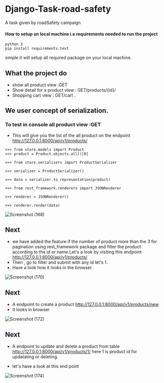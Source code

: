 # Django-Task-road-safety
A task given by roadSafety campaign

#### How to setup on local machine i.e requirements needed to run the project
```
python 3
pip install requirements.text
```
simple it will setup all required package on your local machine.

## What the project do
* show all product view :GET
* Show detail for a product view : GET/products/{id}/
* Shopping cart view : GET/cart .

## We user concept of serialization.

### To test in console all product view :GET 
* This will give you the list of the all product on the endpoint   http://127.0.0.1:8000/api/v1/products/ 
```
>>> from store.models import Product
>>> product = Product.objects.all()[0]

>>> from store.serializers import ProductSerializer

>>> serializer = ProductSerializer()

>>> data = serializer.to_representation(product)

>>> from rest_framework.renderers import JSONRenderer

>>> renderer = JSONRenderer()

>>> renderer.render(data)

```
![Screenshot (168)](https://user-images.githubusercontent.com/34008023/84311628-3d8cf400-ab81-11ea-9a92-de7391bd6462.png)


## Next
* we have added the feature if the number of product more than the 3 for pagination using rest_framework package and filter the product according to the id or name.Let's a look by visiting this endpoint   http://127.0.0.1:8000/api/v1/products/
* Then , go to filter and submit with any id let's 1.
* Have a look how it looks in the browser

![Screenshot (170)](https://user-images.githubusercontent.com/34008023/84312129-14209800-ab82-11ea-8de8-292c72a1522a.png)


## Next
* A endpoint to create a product http://127.0.0.1:8000/api/v1/products/new
* It looks in browser 

![Screenshot (172)](https://user-images.githubusercontent.com/34008023/84312571-c8222300-ab82-11ea-957e-fe067a78d936.png)



## Next
* A endpoint to update and delete a product from table http://127.0.0.1:8000/api/v1/products/1/
here 1 is product id for updatating or deleting.

* let's have a look at this end point

![Screenshot (174)](https://user-images.githubusercontent.com/34008023/84316843-77fa8f00-ab89-11ea-89ce-576bbbd8f4a0.png)





        
